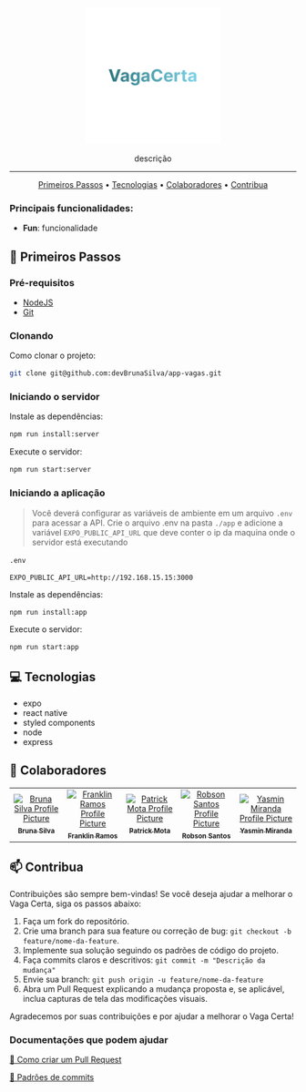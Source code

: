 <p align="center">
  <img src="./app/assets/splash.png" width="240" alt="Vaga Certa Logo" />
</p>

<p align="center">
  descrição
</p>

---

<p align="center">
 <a href="#started">Primeiros Passos</a> • 
 <a href="#tech">Tecnologias</a> • 
  <a href="#colab">Colaboradores</a> •
 <a href="#contribute">Contribua</a>
</p>


### Principais funcionalidades:
- **Fun**: funcionalidade

<h2 id="started">🚀 Primeiros Passos</h2>

<h3>Pré-requisitos</h3>

- [NodeJS](https://nodejs.org/en/download/package-manager)
- [Git](https://git-scm.com/downloads)

<h3>Clonando</h3>

Como clonar o projeto:

```bash
git clone git@github.com:devBrunaSilva/app-vagas.git
```

<h3>Iniciando o servidor</h3>

Instale as dependências:
```bash
npm run install:server
```

Execute o servidor:
```bash
npm run start:server
```

<h3>Iniciando a aplicação</h3>

> Você deverá configurar as variáveis de ambiente em um arquivo `.env` para acessar a API.
Crie o arquivo .env na pasta `./app` e adicione a variável `EXPO_PUBLIC_API_URL` que deve conter o ip da maquina onde o servidor está executando

`.env`
```env
EXPO_PUBLIC_API_URL=http://192.168.15.15:3000
```

Instale as dependências:
```bash
npm run install:app
```

Execute o servidor:
```bash
npm run start:app
```

<h2 id="technologies">💻 Tecnologias</h2>

- expo
- react native
- styled components
- node
- express


<h2 id="colab">🤝 Colaboradores</h2>

<table>
  <tr>
    <td align="center">
      <a href="https://github.com/devBrunaSilva">
        <img src="https://avatars.githubusercontent.com/u/96504509?v=4" width="100px;" alt="Bruna Silva Profile Picture"/><br>
        <sub>
          <b>Bruna Silva</b>
        </sub>
      </a>
    </td>
    <td align="center">
      <a href="https://github.com/franklinrms">
        <img src="https://avatars.githubusercontent.com/u/88167195?v=4" width="100px;" alt="Franklin Ramos Profile Picture"/><br>
        <sub>
          <b>Franklin Ramos</b>
        </sub>
      </a>
    </td>
    <td align="center">
      <a href="https://github.com/patrickmps">
        <img src="https://avatars.githubusercontent.com/u/58093259?v=4" width="100px;" alt="Patrick Mota Profile Picture"/><br>
        <sub>
          <b>Patrick Mota</b>
        </sub>
      </a>
    </td>
    <td align="center">
      <a href="https://github.com/robsonsst">
        <img src="https://avatars.githubusercontent.com/u/83371170?v=4" width="100px;" alt="Robson Santos Profile Picture"/><br>
        <sub>
          <b>Robson Santos</b>
        </sub>
      </a>
    </td>
    <td align="center">
      <a href="https://github.com/euyasmin">
        <img src="https://avatars.githubusercontent.com/u/133703149?v=4" width="100px;" alt="Yasmin Miranda Profile Picture"/><br>
        <sub>
          <b>Yasmin Miranda</b>
        </sub>
      </a>
    </td>
  </tr>
</table>

<h2 id="contribute">📫 Contribua</h2>

Contribuições são sempre bem-vindas! Se você deseja ajudar a melhorar o Vaga Certa, siga os passos abaixo:

1. Faça um fork do repositório.
2. Crie uma branch para sua feature ou correção de bug: `git checkout -b feature/nome-da-feature`.
3. Implemente sua solução seguindo os padrões de código do projeto.
4. Faça commits claros e descritivos: `git commit -m "Descrição da mudança"`
5. Envie sua branch: `git push origin -u feature/nome-da-feature`
6. Abra um Pull Request explicando a mudança proposta e, se aplicável, inclua capturas de tela das modificações visuais.

Agradecemos por suas contribuições e por ajudar a melhorar o Vaga Certa!


<h3>Documentações que podem ajudar</h3>

[📝 Como criar um Pull Request](https://www.atlassian.com/br/git/tutorials/making-a-pull-request)

[💾 Padrões de commits](https://gist.github.com/joshbuchea/6f47e86d2510bce28f8e7f42ae84c716)